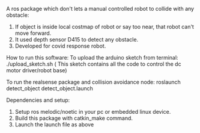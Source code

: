 A ros package which don't lets a manual controlled robot to collide with any obstacle:
1. If object is inside local costmap of robot or say too near, that robot can't move forward.
2. It used depth sensor D415 to detect any obstacle.
3. Developed for covid response robot.

How to run this software:
To upload the arduino sketch from terminal:
./upload_sketch.sh
( This sketch contains all the code to control the dc motor driver/robot base)

To run the realsense package and collision avoidance node:
roslaunch detect_object detect_object.launch

Dependencies and setup:
1. Setup ros melodic/noetic in your pc or embedded linux device.
2. Build this package with catkin_make command.
3. Launch the launch file as above
 
